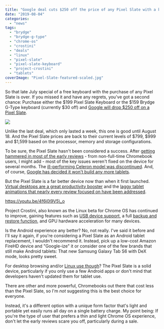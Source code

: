 ```yaml
---
title: "Google deal cuts $250 off the price of any Pixel Slate with a keyboard buy"
date: "2019-08-04"
categories: 
  - "news"
tags: 
  - "brydge"
  - "brydge-g-type"
  - "chrome-os"
  - "crostini"
  - "deals"
  - "linux"
  - "pixel-slate"
  - "pixel-slate-keyboard"
  - "project-crostini"
  - "tablets"
coverImage: "Pixel-Slate-featured-scaled.jpg"
---
```


So that late July special of a free keyboard with the purchase of any Pixel Slate is over. If you missed it and have any regrets, you've got a second chance: Purchase either the $199 Pixel Slate Keyboard or the $159 Brydge G-Type keyboard (currently $30 off) and [Google will drop $250 off on a Pixel Slate](https://store.google.com/product/pixel_slate).

![](https://i1.wp.com/www.aboutchromebooks.com/wp-content/uploads/2019/08/Screenshot-2019-08-04-at-4.32.07-PM.png?fit=800%2C184&ssl=1)

Unlike the last deal, which only lasted a week, this one is good until August 18. And the Pixel Slate prices are back to their current levels of $799, $999 and $1,599 based on the processor, memory and storage configurations.

To be sure, the Pixel Slate hasn't been considered a success. After [getting hammered in most of the early reviews](https://www.aboutchromebooks.com/news/celeron-pixel-slate-review-video/) - from non-full-time Chromebook users, I might add - most of the key issues weren't fixed on the device for several months. The [ill-performing Celeron model was discontinued](https://www.aboutchromebooks.com/news/google-pixel-slate-celeron-unavailable-permanently-discontinued/). And, of course, [Google has decided it won't build any more tablets](https://www.aboutchromebooks.com/news/made-by-google-exit-tablet-business-pixel-slate-chrome-os-chromebooks/).

But the Pixel Slate is a far better device now than when it first launched. [Virtual desktops are a great productivity booster](https://www.aboutchromebooks.com/news/virtual-desks-for-chromebooks-swipe-gesture-to-switch-desktops-chrome-os-76-77/) and the [laggy tablet animations that nearly every review focused on have been addressed](https://www.aboutchromebooks.com/news/chrome-os-75-pixel-slate-tablet-mode-animations-buttery-smooth-overview-lag/).

https://youtu.be/4f6j0l9V5\_o

Project Crostini, also known as the Linux beta for Chrome OS has continued to improve, gaining features such as [USB device support](https://www.aboutchromebooks.com/news/chrome-os-75-adds-usb-device-adb-android-support-linux-project-crostini/), a full [backup and restore function](https://www.aboutchromebooks.com/news/chrome-os-74-dev-channel-how-to-backup-restore-linux-container-crostini/), and GPU hardware acceleration for many devices.

Is the Android experience any better? No, not really. I've said it before and I'll say it again, if you're considering a Pixel Slate as an Android tablet replacement, I wouldn't recommend it. Instead, pick up a low-cost Amazon FireHD device and "Google-ize" it or consider one of the few brands that still make Android tablets: That new Samsung Galaxy Tab S6 with DeX mode, looks pretty sweet.

For desktop browsing and/or [Linux use though](https://www.aboutchromebooks.com/news/how-to-code-on-a-chromebook-crostini-pixel-slate/)? The Pixel Slate is a solid device, particularly if you only use a few Android apps or don't mind that developers haven't updated them for tablet use.

There are other and more powerful, Chromebooks out there that cost less than the Pixel Slate, so I'm _not_ suggesting this is the best choice for everyone.

Instead, it's a different option with a unique form factor that's light and portable yet easily runs all day on a single battery charge. My point being: If you're the type of user that prefers a thin and light Chrome OS experience, don't let the early reviews scare you off, particularly during a sale.
